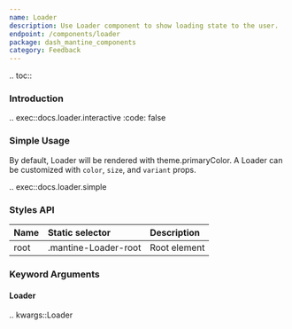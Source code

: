 ```yaml
---
name: Loader
description: Use Loader component to show loading state to the user.
endpoint: /components/loader
package: dash_mantine_components
category: Feedback
---
```


.. toc::

### Introduction

.. exec::docs.loader.interactive
    :code: false

### Simple Usage

By default, Loader will be rendered with theme.primaryColor. A Loader can be customized with `color`, `size`, and
`variant` props.

.. exec::docs.loader.simple

### Styles API

| Name        | Static selector      | Description                                      |
|:------------|:---------------------|:-------------------------------------------------|
| root        | .mantine-Loader-root | Root element                                     |

### Keyword Arguments

#### Loader

.. kwargs::Loader
